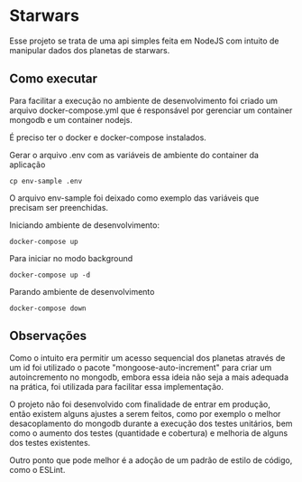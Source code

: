 # Starwars

Esse projeto se trata de uma api simples feita em NodeJS com intuito de manipular dados dos planetas de starwars.

## Como executar

Para facilitar a execução no ambiente de desenvolvimento foi criado um arquivo docker-compose.yml que é responsável por gerenciar um container mongodb e um container nodejs.

É preciso ter o docker e docker-compose instalados.

Gerar o arquivo .env com as variáveis de ambiente do container da aplicação

```
cp env-sample .env
```

O arquivo env-sample foi deixado como exemplo das variáveis que precisam ser preenchidas.

Iniciando ambiente de desenvolvimento:
```
docker-compose up
```
Para iniciar no modo background
```
docker-compose up -d
```
Parando ambiente de desenvolvimento
```
docker-compose down
```

## Observações
Como o intuito era permitir um acesso sequencial dos planetas através de um id foi utilizado o pacote "mongoose-auto-increment" para criar um autoincremento no mongodb, embora essa ideia não seja a mais adequada na prática, foi utilizada para facilitar essa implementação.

O projeto não foi desenvolvido com finalidade de entrar em produção, então existem alguns ajustes a serem feitos, como por exemplo o melhor desacoplamento do mongodb durante a execução dos testes unitários, bem como o aumento dos testes (quantidade e cobertura) e melhoria de alguns dos  testes existentes.

Outro ponto que pode melhor é a adoção de um padrão de estilo de código, como o ESLint.
